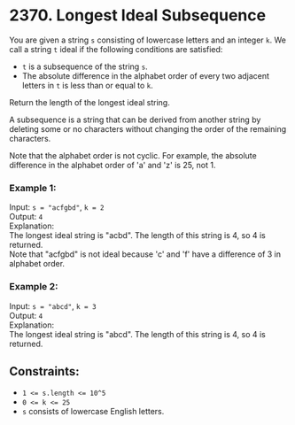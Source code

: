 # 2370. Longest Ideal Subsequence

You are given a string `s` consisting of lowercase letters and an integer `k`. We call a string `t` ideal if the following conditions are satisfied:

- `t` is a subsequence of the string `s`.
- The absolute difference in the alphabet order of every two adjacent letters in `t` is less than or equal to `k`.

Return the length of the longest ideal string.

A subsequence is a string that can be derived from another string by deleting some or no characters without changing the order of the remaining characters.

Note that the alphabet order is not cyclic. For example, the absolute difference in the alphabet order of 'a' and 'z' is 25, not 1.

### Example 1:

Input: `s = "acfgbd"`, `k = 2`  
Output: `4`  
Explanation:  
The longest ideal string is "acbd". The length of this string is 4, so 4 is returned.  
Note that "acfgbd" is not ideal because 'c' and 'f' have a difference of 3 in alphabet order.

### Example 2:

Input: `s = "abcd"`, `k = 3`  
Output: `4`  
Explanation:  
The longest ideal string is "abcd". The length of this string is 4, so 4 is returned.

## Constraints:

- `1 <= s.length <= 10^5`
- `0 <= k <= 25`
- `s` consists of lowercase English letters.
